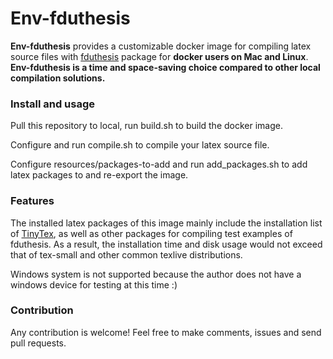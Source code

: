 # Env-fduthesis

**Env-fduthesis** provides a customizable docker image for compiling latex source files with [fduthesis](https://github.com/stone-zeng/fduthesis) package for **docker users on Mac and Linux**. **Env-fduthesis is a time and space-saving choice compared to other local compilation solutions.**

### Install and usage

Pull this repository to local, run build.sh to build the docker image. 

Configure and run compile.sh to compile your latex source file.

Configure resources/packages-to-add and run add_packages.sh to add latex packages to and re-export the image.

### Features

The installed latex packages of this image mainly include the installation list of [TinyTex](https://yihui.org/tinytex/), as well as other packages for compiling test examples of fduthesis. As a result, the installation time and disk usage would not exceed that of tex-small and other common texlive distributions.

Windows system is not supported because the author does not have a windows device for testing at this time :)

### Contribution

Any contribution is welcome! Feel free to make comments, issues and send pull requests.